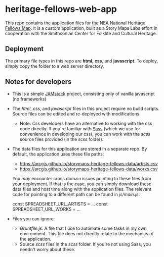 # heritage-fellows-web-app

This repo contains the application files for the [NEA National Heritage Fellows Map](https://storymaps.esri.com/stories/2017/heritage-fellows/map.html).  It is a custom application, built as a Story Maps Labs effort in cooperation with the Smithsonian Center for Folklife and Cultural Heritage.  

## Deployment

The primary file types in this repo are **html**, **css**, and **javascript**.  To deploy, simply copy the folder to a web server directory.

## Notes for developers

* This is a simple [JAMstack](https://jamstack.org/) project, consisting only of vanilla javascript (no frameworks)

* The *html*, *css*, and *javascript* files in this project require no build scripts.  Source files can be edited and re-deployed with modifications.

	* Note: *Css* developers have an alternative to working with the css code directly. If you're familiar with [Sass](https://sass-lang.com/) (which we use for convenience in developing our css), you can work with the *scss* source files provided (in the *scss* folder).

* The data files for this application are stored in a separate repo.  By default, the application uses these file paths:
	* https://arcgis.github.io/storymaps-heritage-fellows-data/artists.csv
	* https://arcgis.github.io/storymaps-heritage-fellows-data/works.csv
	
	You *may* encounter cross domain issues pointing to these files from your deployment.  If that is the case, you can simply download these data files and host time along with the application files.  The relevant code for pointing to a different path can be found in *js/main.js*:

	const SPREADSHEET_URL_ARTISTS = ...
	const SPREADSHEET_URL_WORKS = ...


* Files you can ignore:
	* *Gruntfile.js*: A file that I use to automate some tasks in my own environment.  This file does not directly relate to the mechanics of the application.
	* Source *scss* files in the *scss* folder. If you're not using Sass, you needn't worry about these.
